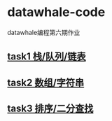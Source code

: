 # datawhale-code
datawhale编程第六期作业
## [task1 栈/队列/链表](https://github.com/ddu365/datawhale-code/blob/master/task1/desc.md) 
## [task2 数组/字符串](https://github.com/ddu365/datawhale-code/tree/master/task2/desc.md)
## [task3 排序/二分查找](https://github.com/ddu365/datawhale-code/tree/master/task3/desc.md)
